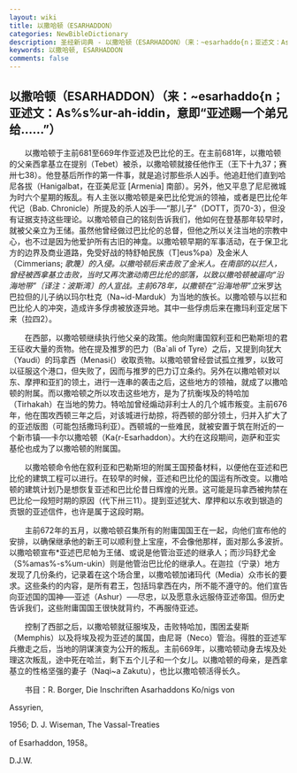 ```yaml
---
layout: wiki
title: 以撒哈顿（ESARHADDON）
categories: NewBibleDictionary
description: 圣经新词典 - 以撒哈顿（ESARHADDON）（来：~esarhaddo{n；亚述文：As%s%ur-ah\-iddin，意即“亚述赐一个弟兄给
keywords: 以撒哈顿, ESARHADDON
comments: false
---
```


## 以撒哈顿（ESARHADDON）（来：~esarhaddo{n；亚述文：As%s%ur-ah\-iddin，意即“亚述赐一个弟兄给……”）

　　以撒哈顿于主前681至669年作亚述及巴比伦的王。在主前681年，以撒哈顿的父亲西拿基立在提别（Tebet）被杀，以撒哈顿就接任他作王（王下十九37；赛卅七38）。他登基后所作的第一件事，就是追讨那些杀人凶手。他追赶他们直到哈尼各拔（Hanigalbat，在亚美尼亚 [Armenia] 南部）。另外，他又平息了尼尼微城为时六个星期的叛乱。有人主张以撒哈顿是亲巴比伦党派的领袖，或者是巴比伦年代记（Bab. Chronicle）所提及的杀人凶手──“那儿子”（DOTT，页70-3），但没有证据支持这些理论。以撒哈顿自己的铭刻告诉我们，他如何在登基那年较早时，就被父亲立为王储。虽然他曾经做过巴比伦的总督，但他之所以关注当地的宗教中心，也不过是因为他爱护所有古旧的神龛。以撒哈顿早期的军事活动，在于保卫北方的边界及商业道路，免受好战的特舒帕民族（T]eus%pa）及金米人（Cimmerians; *歌篾）的入侵。以撒哈顿后来击败了金米人。在南部的以拦人，曾经被西拿基立击败，当时又再次激动南巴比伦的部落，以致以撒哈顿被逼向“沿海地带”〔译注：波斯湾〕的人宣战。主前678年，以撒顿在“沿海地带”立*米罗达巴拉但的儿子纳以玛尔杜克（Na~id-Marduk）为当地的族长。以撒哈顿与以拦和巴比伦人的冲突，造成许多俘虏被放逐异地。其中一些俘虏后来在撒玛利亚定居下来（拉四2）。

　　在西部，以撒哈顿继续执行他父亲的政策。他向附庸国叙利亚和巴勒斯坦的君王征收大量的贡物。他在提及推罗的巴力（Ba`ali of Tyre）之后，又提到向犹大（Yaudi）的玛拿西（Menasi{）收取贡物。以撒哈顿曾经尝试孤立推罗，以致可以征服这个港口，但失败了，因而与推罗的巴力订立条约。另外在以撒哈顿对以东、摩押和亚扪的领土，进行一连串的袭击之后，这些地方的领袖，就成了以撒哈顿的附属。而以撒哈顿之所以攻击这些地方，是为了抗衡埃及的特哈加（Tirhakah）在当地的势力。特哈加曾经煽动非利士人的几个城市叛变。主前676年，他在围攻西顿三年之后，对该城进行劫掠，将西顿的部分领土，归并入扩大了的亚述版图（可能包括撒玛利亚）。西顿城的一些难民，就被安置于筑在附近的一个新市镇──卡尔以撒哈顿（Ka{r-Esarhaddon）。大约在这段期间，迦萨和亚实基伦也成为了以撒哈顿的附属国。

　　以撒哈顿命令他在叙利亚和巴勒斯坦的附属王国预备材料，以便他在亚述和巴比伦的建筑工程可以进行。在较早的时候，亚述和巴比伦的国运有所改变。以撒哈顿的建筑计划乃是想恢复亚述和巴比伦昔日辉煌的光景。这可能是玛拿西被拘禁在巴比伦一段短时期的原因（代下卅三11）。提到亚述犹大、摩押和以东收到银造的贡银的亚述信件，也许是属于这段时期。

　　主前672年的五月，以撒哈顿召集所有的附庸国国王在一起，向他们宣布他的安排，以确保继承他的新王可以顺利登上宝座，不会像他那样，面对那么多波折。以撒哈顿宣布*亚述巴尼帕为王储、或说是他管治亚述的继承人；而沙玛舒尤金（S%amas%-s%um-ukin）则是他管治巴比伦的继承人。在迦拉（宁录）地方发现了几份条约，记录着在这个场合里，以撒哈顿加诸玛代（Media）众市长的要求。这些条约的内容，是所有君王，包括玛拿西在内，所不能不遵守的。他们宣告向亚述国的国神──亚述（Ashur）──尽忠，以及愿意永远服侍亚述帝国。但历史告诉我们，这些附庸国国王很快就背约，不再服侍亚述。

　　控制了西部之后，以撒哈顿就征服埃及，击败特哈加，围困孟斐斯（Memphis）以及将埃及视为亚述的属国，由尼哥（Neco）管治。得胜的亚述军兵撤走之后，当地的阴谋演变为公开的叛乱。主前669年，以撒哈顿动身去埃及处理这次叛乱，途中死在哈兰，剩下五个儿子和一个女儿。以撒哈顿的母亲，是西拿基立的性格坚强的妻子（Naqi~a Zakutu），也比以撒哈顿活得长久。

　　书目：R. Borger, Die Inschriften Asarhaddons Ko/nigs von

Assyrien,

1956; D. J. Wiseman, The Vassal-Treaties

of Esarhaddon, 1958。

D.J.W.








